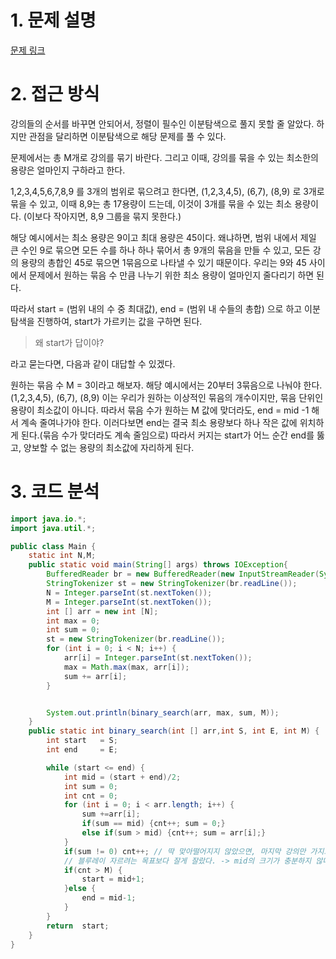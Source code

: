 # 1. 문제 설명

[문제 링크](https://www.acmicpc.net/problem/2343)

# 2. 접근 방식

강의들의 순서를 바꾸면 안되어서, 정렬이 필수인 이분탐색으로 풀지 못할 줄 알았다. 하지만 관점을 달리하면 이분탐색으로 해당 문제를 풀 수 있다. 

문제에서는 총 M개로 강의를 묶기 바란다. 그리고 이때, 강의를 묶을 수 있는 최소한의 용량은 얼마인지 구하라고 한다. 

1,2,3,4,5,6,7,8,9 를 3개의 범위로 묶으려고 한다면, (1,2,3,4,5), (6,7), (8,9) 로 3개로 묶을 수 있고, 이때 8,9는 총 17용량이 드는데, 이것이 3개를 묶을 수 있는 최소 용량이다. (이보다 작아지면, 8,9 그룹을 묶지 못한다.) 

해당 예시에서는 최소 용량은 9이고 최대 용량은 45이다. 왜냐하면, 범위 내에서 제일 큰 수인 9로 묶으면 모든 수를 하나 하나 묶어서 총 9개의 묶음을 만들 수 있고, 모든 강의 용량의 총합인 45로 묶으면 1묶음으로 나타낼 수 있기 때문이다. 우리는 9와 45 사이에서 문제에서 원하는 묶음 수 만큼 나누기 위한 최소 용량이 얼마인지 줄다리기 하면 된다.

따라서 start = (범위 내의 수 중 최대값), end = (범위 내 수들의 총합) 으로 하고 이분탐색을 진행하여, start가 가르키는 값을 구하면 된다. 

> 왜 start가 답이야? 

라고 묻는다면, 다음과 같이 대답할 수 있겠다. 

원하는 묶음 수 M = 3이라고 해보자. 해당 예시에서는 20부터 3묶음으로 나눠야 한다. (1,2,3,4,5), (6,7), (8,9) 이는 우리가 원하는 이상적인 묶음의 개수이지만, 묶음 단위인 용량이 최소값이 아니다. 따라서 묶음 수가 원하는 M 값에 맞더라도, end = mid -1 해서 계속 줄여나가야 한다. 이러다보면 end는 결국 최소 용량보다 하나 작은 값에 위치하게 된다.(묶음 수가 맞더라도 계속 줄임으로) 따라서 커지는 start가 어느 순간 end를 뚫고, 양보할 수 없는 용량의 최소값에 자리하게 된다. 

# 3. 코드 분석 

```java
import java.io.*;
import java.util.*;

public class Main {
    static int N,M;
    public static void main(String[] args) throws IOException{
        BufferedReader br = new BufferedReader(new InputStreamReader(System.in));
        StringTokenizer st = new StringTokenizer(br.readLine());
        N = Integer.parseInt(st.nextToken());
        M = Integer.parseInt(st.nextToken());
        int [] arr = new int [N];
        int max = 0;
        int sum = 0;
        st = new StringTokenizer(br.readLine());
        for (int i = 0; i < N; i++) {
            arr[i] = Integer.parseInt(st.nextToken());
            max = Math.max(max, arr[i]);
            sum += arr[i];
        }


        System.out.println(binary_search(arr, max, sum, M));
    }
    public static int binary_search(int [] arr,int S, int E, int M) {
        int start   = S;
        int end     = E;

        while (start <= end) {
            int mid = (start + end)/2;
            int sum = 0;
            int cnt = 0;
            for (int i = 0; i < arr.length; i++) {
                sum +=arr[i];
                if(sum == mid) {cnt++; sum = 0;}
                else if(sum > mid) {cnt++; sum = arr[i];}
            }
            if(sum != 0) cnt++; // 딱 맞아떨어지지 않았으면, 마지막 강의만 가지고 블루레이 하나 더 써서 강의 찍어야함.
            // 블루레이 자르려는 목표보다 잘게 잘랐다. -> mid의 크기가 충분하지 않다. 크기 올리기
            if(cnt > M) {
                start = mid+1;
            }else {
                end = mid-1;
            }
        }
        return  start;
    }
}
```

